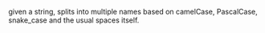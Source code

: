 given a string, splits into multiple names based on camelCase, PascalCase, snake_case and the usual spaces itself.

